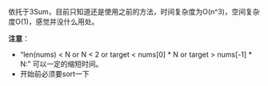 依托于3Sum，目前只知道还是使用之前的方法，时间复杂度为O(n^3)，空间复杂度O(1)，感觉并没什么用处。

**注意**：
- “len(nums) < N or N < 2 or target < nums[0] * N or target > nums[-1] * N:”
可以一定的缩短时间。
- 开始前必须要sort一下
